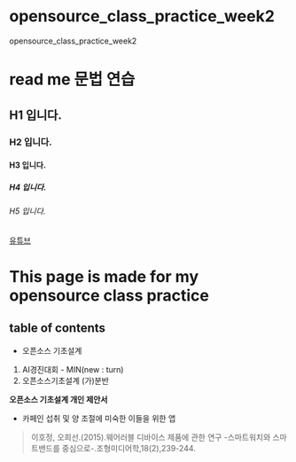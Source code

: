 # opensource_class_practice_week2
opensource_class_practice_week2

# read me 문법 연습
## H1 입니다.
### H2 입니다.
#### H3 입니다.
##### H4 입니다.
###### H5 입니다.

[유튜브](https://www.youtube.com)
# This page is made for my opensource class practice 
## table of contents

* 오픈소스 기초설계
1. AI경진대회 - MIN(new : turn)
2. 오픈소스기초설계 (가)분반

**오픈소스 기초설계 개인 제안서**
* 카페인 섭취 및 양 조절에 미숙한 이들을 위한 앱

> 이호정, 오희선.(2015).웨어러블 디바이스 제품에 관한 연구 -스마트워치와 스마트밴드를 중심으로-.조형미디어학,18(2),239-244.
